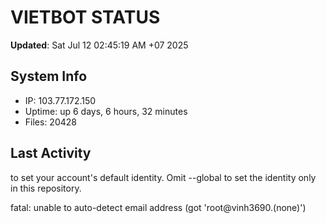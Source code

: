 # VIETBOT STATUS
**Updated**: Sat Jul 12 02:45:19 AM +07 2025

## System Info
- IP: 103.77.172.150
- Uptime: up 6 days, 6 hours, 32 minutes
- Files: 20428

## Last Activity

to set your account's default identity.
Omit --global to set the identity only in this repository.

fatal: unable to auto-detect email address (got 'root@vinh3690.(none)')
